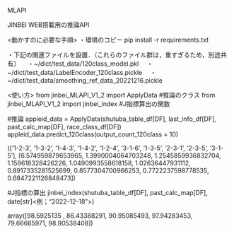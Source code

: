 MLAPI

JINBEI WEB搭載用の推論API

<動かすのに必要な手順> 
・環境のコピー pip install -r requirements.txt

・下記の関連ファイルを設置．（これらのファイル群は，重すぎるため，別途共有）
　・~/dict/test_data/120class_model.pkl
　・~/dict/test_data/LabelEncoder_120class.pickle
　・~/dict/test_data/smoothing_ref_data_20221216.pickle

<使い方> 
from jinbei_MLAPI_V1_2 import ApplyData #推論のクラス
from jinbei_MLAPI_V1_2 import jinbei_index #J指標算出の関数

#推論
appleid_data = ApplyData(shutuba_table_df[DF], last_info_df[DF], past_calc_map[DF], race_class_df[DF])
appleid_data.predict_120class(output_count_120class = 10)

([‘1-2-3’, ‘1-3-2’, ‘1-4-3’, ‘1-4-2’, ‘1-2-4’, ‘3-1-6’, ‘1-3-5’, ‘2-3-1’, ‘2-3-5’, ‘3-1-5’], [6.574959879653965, 1.3990004064703248, 1.2545859936832704, 1.159618328426226, 1.0490993558618158, 1.02636447931112, 0.8917335281525699, 0.8577304700966253, 0.7722237598778535, 0.6847221126848473])

#J指標の算出
jinbei_index(shutuba_table_df[DF], past_calc_map[DF], date[str]<例；“2022-12-18”>)

array([98.5925135 , 86.43388291, 90.95085493, 97.94283453, 79.66665971, 98.90538408])